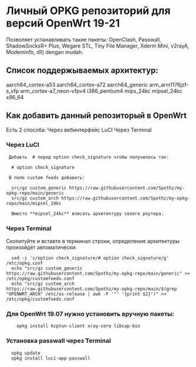 # Личный OPKG репозиторий для версий OpenWrt 19-21
Позволяет устанавливать такие пакеты: OpenClash, Passwall, ShadowSocksR+ Plus, Wegare STL, Tiny File Manager, Xderm Mini, v2rayA, Modeminfo, dll) dengan mudah.


## Список поддержываемых архитектур:

aarch64_cortex-a53
aarch64_cortex-a72
aarch64_generic
arm_arm1176jzf-s_vfp
arm_cortex-a7_neon-vfpv4
i386_pentium4
mips_24kc
mipsel_24kc
x86_64


## Как добавить данный репозиторый в OpenWrt
Есть 2 способа:
Через вебинтерфейс LuCI
Через Terminal


### Через LuCI
     Добавть  # перед option check_signature чтобы получилось так:
  
      # option check_signature

     В поле custom feeds добавить:

      src/gz custom_generic https://raw.githubusercontent.com/Spothz/my-opkg-repo/main/generic
      src/gz custom_arch https://raw.githubusercontent.com/Spothz/my-opkg-repo/main/mipsel_24kc
    
      Вместо **mipsel_24kc** вписать архитектуру своего роутера.
 
### Через Terminal
  Скопитуйте и вставте в терминал строки, определение архитектуры произойдёт автоматически:
      
      sed -i 's/option check_signature/# option check_signature/g' /etc/opkg.conf
      echo "src/gz custom_generic https://raw.githubusercontent.com/Spothz/my-opkg-repo/main/generic" >> /etc/opkg/customfeeds.conf
      echo "src/gz custom_arch https://raw.githubusercontent.com/Spothz/my-opkg-repo/main/$(grep "OPENWRT_ARCH" /etc/os-release | awk -F '"' '{print $2}')" >> /etc/opkg/customfeeds.conf
      

   ### Для OpenWrt 19.07 нужно установить вручную пакеты:
        opkg install kcptun-client xray-core libcap-bin
 
### Установка passwall через Terminal
  
      opkg update
      opkg install luci-app-passwall
      
